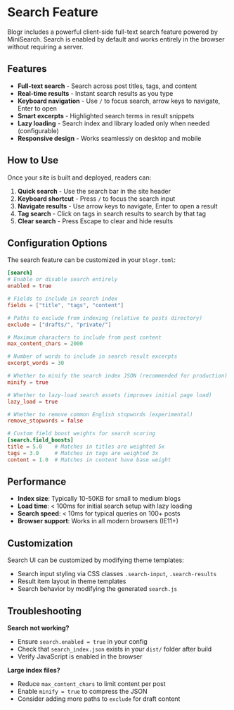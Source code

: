 # Search Feature

Blogr includes a powerful client-side full-text search feature powered by MiniSearch. Search is enabled by default and works entirely in the browser without requiring a server.

## Features

- **Full-text search** - Search across post titles, tags, and content
- **Real-time results** - Instant search results as you type
- **Keyboard navigation** - Use `/` to focus search, arrow keys to navigate, Enter to open
- **Smart excerpts** - Highlighted search terms in result snippets
- **Lazy loading** - Search index and library loaded only when needed (configurable)
- **Responsive design** - Works seamlessly on desktop and mobile

## How to Use

Once your site is built and deployed, readers can:

1. **Quick search** - Use the search bar in the site header
2. **Keyboard shortcut** - Press `/` to focus the search input
3. **Navigate results** - Use arrow keys to navigate, Enter to open a result
4. **Tag search** - Click on tags in search results to search by that tag
5. **Clear search** - Press Escape to clear and hide results

## Configuration Options

The search feature can be customized in your `blogr.toml`:

```toml
[search]
# Enable or disable search entirely
enabled = true

# Fields to include in search index
fields = ["title", "tags", "content"]

# Paths to exclude from indexing (relative to posts directory)
exclude = ["drafts/", "private/"]

# Maximum characters to include from post content
max_content_chars = 2000

# Number of words to include in search result excerpts
excerpt_words = 30

# Whether to minify the search index JSON (recommended for production)
minify = true

# Whether to lazy-load search assets (improves initial page load)
lazy_load = true

# Whether to remove common English stopwords (experimental)
remove_stopwords = false

# Custom field boost weights for search scoring
[search.field_boosts]
title = 5.0    # Matches in titles are weighted 5x
tags = 3.0     # Matches in tags are weighted 3x  
content = 1.0  # Matches in content have base weight
```

## Performance

- **Index size**: Typically 10-50KB for small to medium blogs
- **Load time**: < 100ms for initial search setup with lazy loading
- **Search speed**: < 10ms for typical queries on 100+ posts
- **Browser support**: Works in all modern browsers (IE11+)

## Customization

Search UI can be customized by modifying theme templates:
- Search input styling via CSS classes `.search-input`, `.search-results`
- Result item layout in theme templates
- Search behavior by modifying the generated `search.js`

## Troubleshooting

**Search not working?**
- Ensure `search.enabled = true` in your config
- Check that `search_index.json` exists in your `dist/` folder after build
- Verify JavaScript is enabled in the browser

**Large index files?**
- Reduce `max_content_chars` to limit content per post
- Enable `minify = true` to compress the JSON
- Consider adding more paths to `exclude` for draft content
